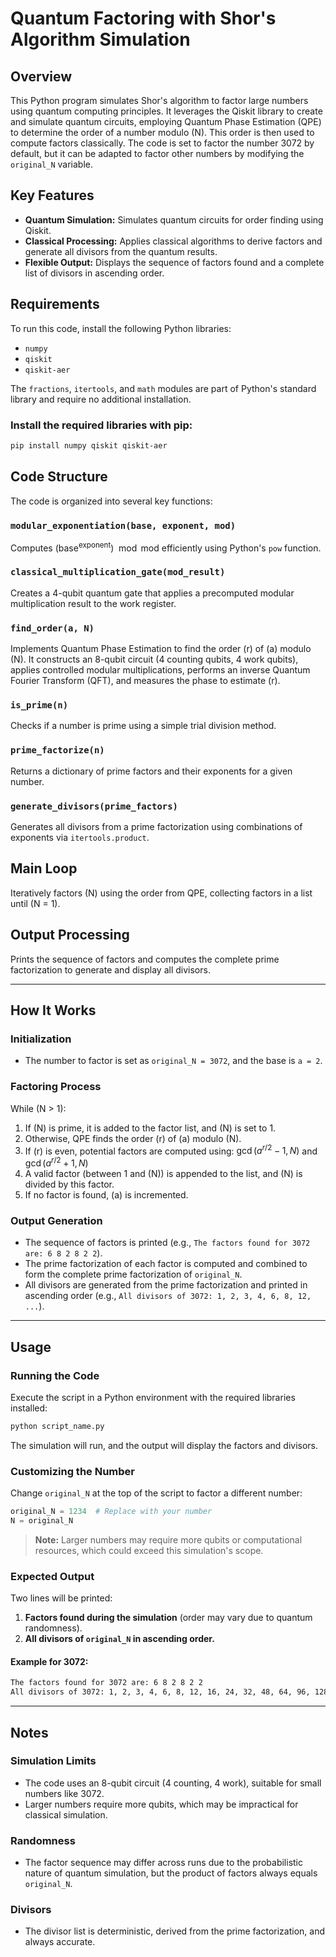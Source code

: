 # Quantum Factoring with Shor's Algorithm Simulation

## Overview
This Python program simulates Shor's algorithm to factor large numbers using quantum computing principles. It leverages the Qiskit library to create and simulate quantum circuits, employing Quantum Phase Estimation (QPE) to determine the order of a number modulo \(N\). This order is then used to compute factors classically. The code is set to factor the number 3072 by default, but it can be adapted to factor other numbers by modifying the `original_N` variable.

## Key Features
- **Quantum Simulation:** Simulates quantum circuits for order finding using Qiskit.
- **Classical Processing:** Applies classical algorithms to derive factors and generate all divisors from the quantum results.
- **Flexible Output:** Displays the sequence of factors found and a complete list of divisors in ascending order.

## Requirements
To run this code, install the following Python libraries:
- `numpy`
- `qiskit`
- `qiskit-aer`

The `fractions`, `itertools`, and `math` modules are part of Python's standard library and require no additional installation.

### Install the required libraries with pip:
```bash
pip install numpy qiskit qiskit-aer
```

## Code Structure
The code is organized into several key functions:

### `modular_exponentiation(base, exponent, mod)`
Computes $(\text{base}^{\text{exponent}}) \mod \text{mod}$ efficiently using Python's `pow` function.

### `classical_multiplication_gate(mod_result)`
Creates a 4-qubit quantum gate that applies a precomputed modular multiplication result to the work register.

### `find_order(a, N)`
Implements Quantum Phase Estimation to find the order \(r\) of \(a\) modulo \(N\). It constructs an 8-qubit circuit (4 counting qubits, 4 work qubits), applies controlled modular multiplications, performs an inverse Quantum Fourier Transform (QFT), and measures the phase to estimate \(r\).

### `is_prime(n)`
Checks if a number is prime using a simple trial division method.

### `prime_factorize(n)`
Returns a dictionary of prime factors and their exponents for a given number.

### `generate_divisors(prime_factors)`
Generates all divisors from a prime factorization using combinations of exponents via `itertools.product`.

## Main Loop
Iteratively factors \(N\) using the order from QPE, collecting factors in a list until \(N = 1\).

## Output Processing
Prints the sequence of factors and computes the complete prime factorization to generate and display all divisors.

---

## How It Works
### **Initialization**
- The number to factor is set as `original_N = 3072`, and the base is `a = 2`.

### **Factoring Process**
While \(N > 1\):
1. If \(N\) is prime, it is added to the factor list, and \(N\) is set to 1.
2. Otherwise, QPE finds the order \(r\) of \(a\) modulo \(N\).
3. If \(r\) is even, potential factors are computed using:
$\gcd(a^{r/2} - 1, N)$ and $\gcd(a^{r/2} + 1, N)$
4. A valid factor (between 1 and \(N\)) is appended to the list, and \(N\) is divided by this factor.
5. If no factor is found, \(a\) is incremented.

### **Output Generation**
- The sequence of factors is printed (e.g., `The factors found for 3072 are: 6 8 2 8 2 2`).
- The prime factorization of each factor is computed and combined to form the complete prime factorization of `original_N`.
- All divisors are generated from the prime factorization and printed in ascending order (e.g., `All divisors of 3072: 1, 2, 3, 4, 6, 8, 12, ...`).

---

## Usage
### **Running the Code**
Execute the script in a Python environment with the required libraries installed:
```bash
python script_name.py
```
The simulation will run, and the output will display the factors and divisors.

### **Customizing the Number**
Change `original_N` at the top of the script to factor a different number:
```python
original_N = 1234  # Replace with your number
N = original_N
```
> **Note:** Larger numbers may require more qubits or computational resources, which could exceed this simulation's scope.

### **Expected Output**
Two lines will be printed:
1. **Factors found during the simulation** (order may vary due to quantum randomness).
2. **All divisors of `original_N` in ascending order.**

#### **Example for 3072:**
```bash
The factors found for 3072 are: 6 8 2 8 2 2
All divisors of 3072: 1, 2, 3, 4, 6, 8, 12, 16, 24, 32, 48, 64, 96, 128, 192, 256, 384, 512, 768, 1024, 1536, 3072
```

---

## Notes
### **Simulation Limits**
- The code uses an 8-qubit circuit (4 counting, 4 work), suitable for small numbers like 3072.
- Larger numbers require more qubits, which may be impractical for classical simulation.

### **Randomness**
- The factor sequence may differ across runs due to the probabilistic nature of quantum simulation, but the product of factors always equals `original_N`.

### **Divisors**
- The divisor list is deterministic, derived from the prime factorization, and always accurate.

